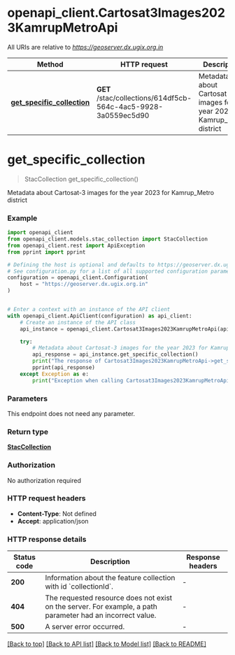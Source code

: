 # openapi_client.Cartosat3Images2023KamrupMetroApi

All URIs are relative to *https://geoserver.dx.ugix.org.in*

Method | HTTP request | Description
------------- | ------------- | -------------
[**get_specific_collection**](Cartosat3Images2023KamrupMetroApi.md#get_specific_collection) | **GET** /stac/collections/614df5cb-564c-4ac5-9928-3a0559ec5d90 | Metadata about Cartosat-3 images for the year 2023 for Kamrup_Metro district


# **get_specific_collection**
> StacCollection get_specific_collection()

Metadata about Cartosat-3 images for the year 2023 for Kamrup_Metro district

### Example


```python
import openapi_client
from openapi_client.models.stac_collection import StacCollection
from openapi_client.rest import ApiException
from pprint import pprint

# Defining the host is optional and defaults to https://geoserver.dx.ugix.org.in
# See configuration.py for a list of all supported configuration parameters.
configuration = openapi_client.Configuration(
    host = "https://geoserver.dx.ugix.org.in"
)


# Enter a context with an instance of the API client
with openapi_client.ApiClient(configuration) as api_client:
    # Create an instance of the API class
    api_instance = openapi_client.Cartosat3Images2023KamrupMetroApi(api_client)

    try:
        # Metadata about Cartosat-3 images for the year 2023 for Kamrup_Metro district
        api_response = api_instance.get_specific_collection()
        print("The response of Cartosat3Images2023KamrupMetroApi->get_specific_collection:\n")
        pprint(api_response)
    except Exception as e:
        print("Exception when calling Cartosat3Images2023KamrupMetroApi->get_specific_collection: %s\n" % e)
```



### Parameters

This endpoint does not need any parameter.

### Return type

[**StacCollection**](StacCollection.md)

### Authorization

No authorization required

### HTTP request headers

 - **Content-Type**: Not defined
 - **Accept**: application/json

### HTTP response details

| Status code | Description | Response headers |
|-------------|-------------|------------------|
**200** | Information about the feature collection with id &#x60;collectionId&#x60;. |  -  |
**404** | The requested resource does not exist on the server. For example, a path parameter had an incorrect value. |  -  |
**500** | A server error occurred. |  -  |

[[Back to top]](#) [[Back to API list]](../README.md#documentation-for-api-endpoints) [[Back to Model list]](../README.md#documentation-for-models) [[Back to README]](../README.md)

